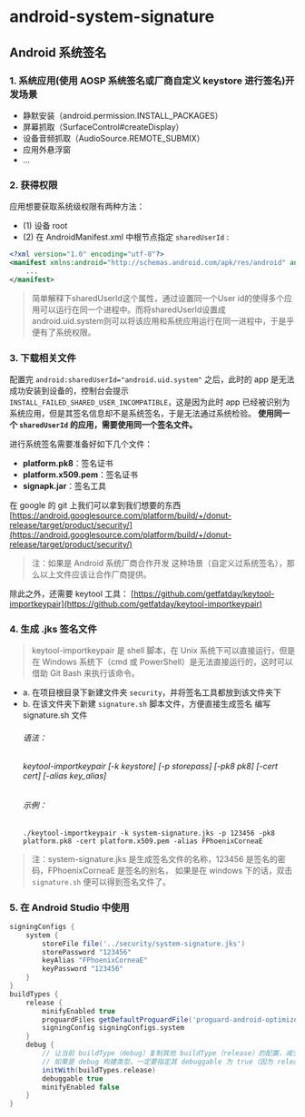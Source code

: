# android-system-signature
## Android 系统签名

### 1. 系统应用(使用 AOSP 系统签名或厂商自定义 keystore 进行签名)开发场景

* 静默安装（android.permission.INSTALL_PACKAGES）
* 屏幕抓取（SurfaceControl#createDisplay）
* 设备音频抓取（AudioSource.REMOTE_SUBMIX）
* 应用外悬浮窗
* ...

### 2. 获得权限

应用想要获取系统级权限有两种方法：

* (1) 设备 root
* (2) 在 AndroidManifest.xml 中根节点指定 `sharedUserId` :

```xml
<?xml version="1.0" encoding="utf-8"?>
<manifest xmlns:android="http://schemas.android.com/apk/res/android" android:sharedUserId="android.uid.system">
    ...
</manifest>
```

> 简单解释下sharedUserId这个属性，通过设置同一个User id的使得多个应用可以运行在同一个进程中。而将sharedUserId设置成android.uid.system则可以将该应用和系统应用运行在同一进程中，于是乎便有了系统权限。

### 3. 下载相关文件

配置完 `android:sharedUserId="android.uid.system"` 之后，此时的 app 是无法成功安装到设备的，控制台会提示 `INSTALL_FAILED_SHARED_USER_INCOMPATIBLE`，这是因为此时 app 已经被识别为系统应用，但是其签名信息却不是系统签名，于是无法通过系统检验。
**使用同一个 `sharedUserId` 的应用，需要使用同一个签名文件。**

进行系统签名需要准备好如下几个文件：

* **platform.pk8**：签名证书
* **platform.x509.pem**：签名证书
* **signapk.jar**：签名工具

在 google 的 git 上我们可以拿到我们想要的东西
[https://android.googlesource.com/platform/build/+/donut-release/target/product/security/](https://android.googlesource.com/platform/build/+/donut-release/target/product/security/)

> 注：如果是 Android 系统厂商合作开发 这种场景（自定义过系统签名），那么以上文件应该让合作厂商提供。

除此之外，还需要 keytool 工具：
[https://github.com/getfatday/keytool-importkeypair](https://github.com/getfatday/keytool-importkeypair)

### 4. 生成 .jks 签名文件

> keytool-importkeypair 是 shell 脚本，在 Unix 系统下可以直接运行，但是在 Windows 系统下（cmd 或 PowerShell）是无法直接运行的，这时可以借助 Git Bash 来执行该命令。

* a. 在项目根目录下新建文件夹 `security`，并将签名工具都放到该文件夹下
* b. 在该文件夹下新建 `signature.sh` 脚本文件，方便直接生成签名 编写 signature.sh 文件
  ###### 语法：
  ###### keytool-importkeypair [-k keystore] [-p storepass] [-pk8 pk8] [-cert cert] [-alias key_alias]
  ###### 示例：
  `./keytool-importkeypair -k system-signature.jks -p 123456 -pk8 platform.pk8 -cert platform.x509.pem -alias FPhoenixCorneaE`

> 注：system-signature.jks 是生成签名文件的名称，123456 是签名的密码，FPhoenixCorneaE 是签名的别名，
> 如果是在 windows 下的话，双击 `signature.sh` 便可以得到签名文件了。

### 5. 在 Android Studio 中使用

```groovy
signingConfigs {
    system {
        storeFile file('../security/system-signature.jks')
        storePassword "123456"
        keyAlias "FPhoenixCorneaE"
        keyPassword "123456"
    }
}
buildTypes {
    release {
        minifyEnabled true
        proguardFiles getDefaultProguardFile('proguard-android-optimize.txt'), 'proguard-rules.pro'
        signingConfig signingConfigs.system
    }
    debug {
        // 让当前 buildType（debug）复制其他 buildType（release）的配置，减少相同配置的代码量。虽然这很方便，但是一定要注意，
        // 如果是 debug 构建类型，一定要指定其 debuggable 为 true（因为 release 的 debuggable 默认为 false）
        initWith(buildTypes.release)
        debuggable true
        minifyEnabled false
    }
}
```

